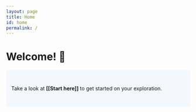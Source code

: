 ```yaml
---
layout: page
title: Home
id: home
permalink: /
---
```


# Welcome! 🌱

<p style="padding: 3em 1em; background: #f5f7ff; border-radius: 4px;">
  Take a look at <span style="font-weight: bold">[[Start here]]</span> to get started on your exploration.
</p>


<style>
  .wrapper {
    max-width: 46em;
  }
</style>
